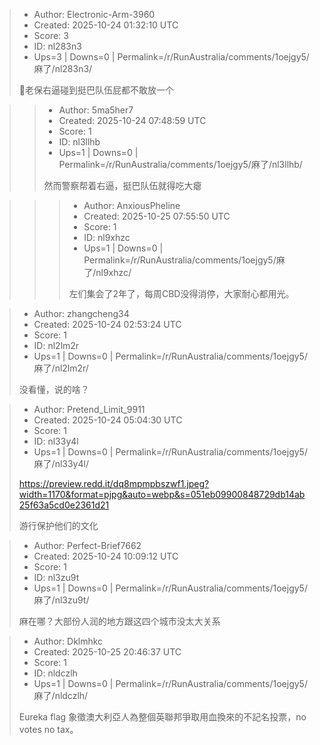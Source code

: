 > - Author: Electronic-Arm-3960
> - Created: 2025-10-24 01:32:10 UTC
> - Score: 3
> - ID: nl283n3
> - Ups=3 | Downs=0 | Permalink=/r/RunAustralia/comments/1oejgy5/麻了/nl283n3/
>
> 🤣老保右逼碰到挺巴队伍屁都不敢放一个

>> - Author: 5ma5her7
>> - Created: 2025-10-24 07:48:59 UTC
>> - Score: 1
>> - ID: nl3llhb
>> - Ups=1 | Downs=0 | Permalink=/r/RunAustralia/comments/1oejgy5/麻了/nl3llhb/
>>
>> 然而警察帮着右逼，挺巴队伍就得吃大瘪

>>> - Author: AnxiousPheline
>>> - Created: 2025-10-25 07:55:50 UTC
>>> - Score: 1
>>> - ID: nl9xhzc
>>> - Ups=1 | Downs=0 | Permalink=/r/RunAustralia/comments/1oejgy5/麻了/nl9xhzc/
>>>
>>> 左们集会了2年了，每周CBD没得消停，大家耐心都用光。

> - Author: zhangcheng34
> - Created: 2025-10-24 02:53:24 UTC
> - Score: 1
> - ID: nl2lm2r
> - Ups=1 | Downs=0 | Permalink=/r/RunAustralia/comments/1oejgy5/麻了/nl2lm2r/
>
> 没看懂，说的啥？

> - Author: Pretend_Limit_9911
> - Created: 2025-10-24 05:04:30 UTC
> - Score: 1
> - ID: nl33y4l
> - Ups=1 | Downs=0 | Permalink=/r/RunAustralia/comments/1oejgy5/麻了/nl33y4l/
>
> https://preview.redd.it/dq8mpmpbszwf1.jpeg?width=1170&format=pjpg&auto=webp&s=051eb09900848729db14ab25f63a5cd0e2361d21
> 
> 游行保护他们的文化

> - Author: Perfect-Brief7662
> - Created: 2025-10-24 10:09:12 UTC
> - Score: 1
> - ID: nl3zu9t
> - Ups=1 | Downs=0 | Permalink=/r/RunAustralia/comments/1oejgy5/麻了/nl3zu9t/
>
> 麻在哪？大部份人润的地方跟这四个城市没太大关系

> - Author: Dklmhkc
> - Created: 2025-10-25 20:46:37 UTC
> - Score: 1
> - ID: nldczlh
> - Ups=1 | Downs=0 | Permalink=/r/RunAustralia/comments/1oejgy5/麻了/nldczlh/
>
> Eureka flag 象徵澳大利亞人為整個英聯邦爭取用血換來的不記名投票，no votes no tax。
